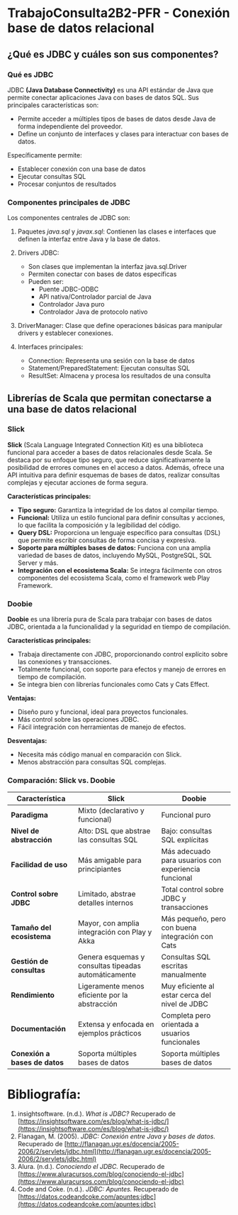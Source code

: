 # TrabajoConsulta2B2-PFR - Conexión base de datos relacional
## ¿Qué es JDBC y cuáles son sus componentes?
### Qué es JDBC

JDBC **(Java Database Connectivity)** es una API estándar de Java que permite conectar aplicaciones Java con bases de datos SQL. Sus principales características son:

- Permite acceder a múltiples tipos de bases de datos desde Java de forma independiente del proveedor.
- Define un conjunto de interfaces y clases para interactuar con bases de datos.

Específicamente permite:
  - Establecer conexión con una base de datos
  - Ejecutar consultas SQL 
  - Procesar conjuntos de resultados

### Componentes principales de JDBC

Los componentes centrales de JDBC son:

1. Paquetes *java.sql* y *javax.sql*:
   Contienen las clases e interfaces que definen la interfaz entre Java y la base de datos.

2. Drivers JDBC:
   - Son clases que implementan la interfaz java.sql.Driver
   - Permiten conectar con bases de datos específicas
   - Pueden ser:
     - Puente JDBC-ODBC 
     - API nativa/Controlador parcial de Java
     - Controlador Java puro
     - Controlador Java de protocolo nativo

3. DriverManager:
   Clase que define operaciones básicas para manipular drivers y establecer conexiones.

4. Interfaces principales:
   - Connection: Representa una sesión con la base de datos
   - Statement/PreparedStatement: Ejecutan consultas SQL  
   - ResultSet: Almacena y procesa los resultados de una consulta

## Librerías de Scala que permitan conectarse a una base de datos relacional
### Slick

**Slick** (Scala Language Integrated Connection Kit) es una biblioteca funcional para acceder a bases de datos relacionales desde Scala. Se destaca por su enfoque tipo seguro, que reduce significativamente la posibilidad de errores comunes en el acceso a datos. Además, ofrece una API intuitiva para definir esquemas de bases de datos, realizar consultas complejas y ejecutar acciones de forma segura.

**Características principales:**

- **Tipo seguro:** Garantiza la integridad de los datos al compilar tiempo.
- **Funcional:** Utiliza un estilo funcional para definir consultas y acciones, lo que facilita la composición y la legibilidad del código.
- **Query DSL:** Proporciona un lenguaje específico para consultas (DSL) que permite escribir consultas de forma concisa y expresiva.
- **Soporte para múltiples bases de datos:** Funciona con una amplia variedad de bases de datos, incluyendo MySQL, PostgreSQL, SQL Server y más.
- **Integración con el ecosistema Scala:** Se integra fácilmente con otros componentes del ecosistema Scala, como el framework web Play Framework.

### Doobie
**Doobie** es una librería pura de Scala para trabajar con bases de datos JDBC, orientada a la funcionalidad y la seguridad en tiempo de compilación.  

**Características principales:**  
  - Trabaja directamente con JDBC, proporcionando control explícito sobre las conexiones y transacciones.
  - Totalmente funcional, con soporte para efectos y manejo de errores en tiempo de compilación.
  - Se integra bien con librerías funcionales como Cats y Cats Effect.

**Ventajas:**  
  - Diseño puro y funcional, ideal para proyectos funcionales.
  - Más control sobre las operaciones JDBC.
  - Fácil integración con herramientas de manejo de efectos.

**Desventajas:**  
  - Necesita más código manual en comparación con Slick.
  - Menos abstracción para consultas SQL complejas.

### Comparación: **Slick vs. Doobie**

| **Característica**            | **Slick**                                               | **Doobie**                                             |
|---------------------------    |---------------------------------------------------------|--------------------------------------------------------|
| **Paradigma**                 | Mixto (declarativo y funcional)                         | Funcional puro                                         |
| **Nivel de abstracción**      | Alto: DSL que abstrae las consultas SQL                 | Bajo: consultas SQL explícitas                         |
| **Facilidad de uso**          | Más amigable para principiantes                         | Más adecuado para usuarios con experiencia funcional   |
| **Control sobre JDBC**        | Limitado, abstrae detalles internos                     | Total control sobre JDBC y transacciones               |
| **Tamaño del ecosistema**     | Mayor, con amplia integración con Play y Akka           | Más pequeño, pero con buena integración con Cats       |
| **Gestión de consultas**      | Genera esquemas y consultas tipeadas automáticamente    | Consultas SQL escritas manualmente                     |
| **Rendimiento**               | Ligeramente menos eficiente por la abstracción          | Muy eficiente al estar cerca del nivel de JDBC         |
| **Documentación**             | Extensa y enfocada en ejemplos prácticos                | Completa pero orientada a usuarios funcionales         |
| **Conexión a bases de datos** | Soporta múltiples bases de datos                        | Soporta múltiples bases de datos                       |

# Bibliografía:

1. insightsoftware. (n.d.). *What is JDBC?* Recuperado de [https://insightsoftware.com/es/blog/what-is-jdbc/](https://insightsoftware.com/es/blog/what-is-jdbc/)  
2. Flanagan, M. (2005). *JDBC: Conexión entre Java y bases de datos.* Recuperado de [http://flanagan.ugr.es/docencia/2005-2006/2/servlets/jdbc.html](http://flanagan.ugr.es/docencia/2005-2006/2/servlets/jdbc.html)
3. Alura. (n.d.). *Conociendo el JDBC.* Recuperado de [https://www.aluracursos.com/blog/conociendo-el-jdbc](https://www.aluracursos.com/blog/conociendo-el-jdbc)
4. Code and Coke. (n.d.). *JDBC: Apuntes.* Recuperado de [https://datos.codeandcoke.com/apuntes:jdbc](https://datos.codeandcoke.com/apuntes:jdbc)  
